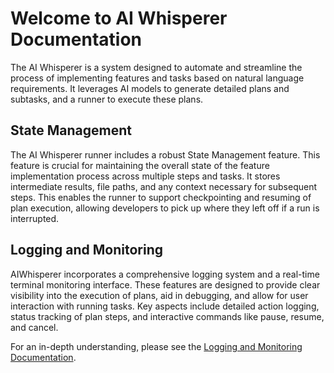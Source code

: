 # Welcome to AI Whisperer Documentation

The AI Whisperer is a system designed to automate and streamline the process of implementing features and tasks based on natural language requirements. It leverages AI models to generate detailed plans and subtasks, and a runner to execute these plans.

## State Management

The AI Whisperer runner includes a robust State Management feature. This feature is crucial for maintaining the overall state of the feature implementation process across multiple steps and tasks. It stores intermediate results, file paths, and any context necessary for subsequent steps. This enables the runner to support checkpointing and resuming of plan execution, allowing developers to pick up where they left off if a run is interrupted.

## Logging and Monitoring

AIWhisperer incorporates a comprehensive logging system and a real-time terminal monitoring interface. These features are designed to provide clear visibility into the execution of plans, aid in debugging, and allow for user interaction with running tasks. Key aspects include detailed action logging, status tracking of plan steps, and interactive commands like pause, resume, and cancel.

For an in-depth understanding, please see the [Logging and Monitoring Documentation](logging_monitoring.md).
